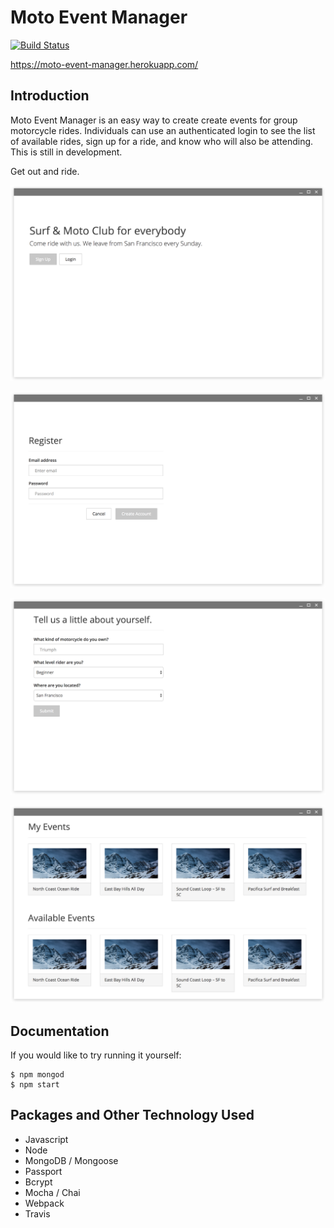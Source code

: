 # Moto Event Manager

[![Build Status](https://travis-ci.org/ryanbozarth/moto-event-manager.svg?branch=master)](https://travis-ci.org/ryanbozarth/moto-event-manager)

https://moto-event-manager.herokuapp.com/

## Introduction
Moto Event Manager is an easy way to create create events for group motorcycle rides. Individuals can use an authenticated login to see the list of available rides, sign up for a ride, and know who will also be attending. This is still in development.

Get out and ride.

![Moto Home](assets/moto-home-screenshot.png)

![Event Register](assets/moto-register-screenshot.png)

![Rider Info](assets/moto-rider-info-screenshot.png)

![Events Page](assets/moto-events-screenshot.png)

## Documentation

If you would like to try running it yourself:

```
$ npm mongod
$ npm start
```

## Packages and Other Technology Used

- Javascript
- Node
- MongoDB / Mongoose
- Passport
- Bcrypt
- Mocha / Chai
- Webpack
- Travis
